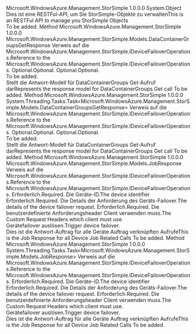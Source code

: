 <Type Name="DeviceFailoverOperationsExtensions" FullName="Microsoft.WindowsAzure.Management.StorSimple.DeviceFailoverOperationsExtensions">
  <TypeSignature Language="C#" Value="public static class DeviceFailoverOperationsExtensions" />
  <TypeSignature Language="ILAsm" Value=".class public auto ansi abstract sealed beforefieldinit DeviceFailoverOperationsExtensions extends System.Object" />
  <TypeSignature Language="DocId" Value="T:Microsoft.WindowsAzure.Management.StorSimple.DeviceFailoverOperationsExtensions" />
  <TypeSignature Language="VB.NET" Value="Public Module DeviceFailoverOperationsExtensions" />
  <TypeSignature Language="F#" Value="type DeviceFailoverOperationsExtensions = class" />
  <AssemblyInfo>
    <AssemblyName>Microsoft.WindowsAzure.Management.StorSimple</AssemblyName>
    <AssemblyVersion>1.0.0.0</AssemblyVersion>
  </AssemblyInfo>
  <Base>
    <BaseTypeName>System.Object</BaseTypeName>
  </Base>
  <Interfaces />
  <Docs>
    <summary>
            <span data-ttu-id="f41d6-101">Dies ist eine RESTFul-API, um Sie StorSimple-Objekte zu verwalten</span><span class="sxs-lookup"><span data-stu-id="f41d6-101">This is an RESTFul API to manage you StorSimple Objects</span></span>
            </summary>
    <remarks>To be added.</remarks>
  </Docs>
  <Members>
    <Member MemberName="ListDCGroups">
      <MemberSignature Language="C#" Value="public static Microsoft.WindowsAzure.Management.StorSimple.Models.DataContainerGroupsGetResponse ListDCGroups (this Microsoft.WindowsAzure.Management.StorSimple.IDeviceFailoverOperations operations, string deviceId, Microsoft.WindowsAzure.Management.StorSimple.Models.CustomRequestHeaders customRequestHeaders);" />
      <MemberSignature Language="ILAsm" Value=".method public static hidebysig class Microsoft.WindowsAzure.Management.StorSimple.Models.DataContainerGroupsGetResponse ListDCGroups(class Microsoft.WindowsAzure.Management.StorSimple.IDeviceFailoverOperations operations, string deviceId, class Microsoft.WindowsAzure.Management.StorSimple.Models.CustomRequestHeaders customRequestHeaders) cil managed" />
      <MemberSignature Language="DocId" Value="M:Microsoft.WindowsAzure.Management.StorSimple.DeviceFailoverOperationsExtensions.ListDCGroups(Microsoft.WindowsAzure.Management.StorSimple.IDeviceFailoverOperations,System.String,Microsoft.WindowsAzure.Management.StorSimple.Models.CustomRequestHeaders)" />
      <MemberSignature Language="F#" Value="static member ListDCGroups : Microsoft.WindowsAzure.Management.StorSimple.IDeviceFailoverOperations * string * Microsoft.WindowsAzure.Management.StorSimple.Models.CustomRequestHeaders -&gt; Microsoft.WindowsAzure.Management.StorSimple.Models.DataContainerGroupsGetResponse" Usage="Microsoft.WindowsAzure.Management.StorSimple.DeviceFailoverOperationsExtensions.ListDCGroups (operations, deviceId, customRequestHeaders)" />
      <MemberType>Method</MemberType>
      <AssemblyInfo>
        <AssemblyName>Microsoft.WindowsAzure.Management.StorSimple</AssemblyName>
        <AssemblyVersion>1.0.0.0</AssemblyVersion>
      </AssemblyInfo>
      <ReturnValue>
        <ReturnType>Microsoft.WindowsAzure.Management.StorSimple.Models.DataContainerGroupsGetResponse</ReturnType>
      </ReturnValue>
      <Parameters>
        <Parameter Name="operations" Type="Microsoft.WindowsAzure.Management.StorSimple.IDeviceFailoverOperations" RefType="this" />
        <Parameter Name="deviceId" Type="System.String" />
        <Parameter Name="customRequestHeaders" Type="Microsoft.WindowsAzure.Management.StorSimple.Models.CustomRequestHeaders" />
      </Parameters>
      <Docs>
        <param name="operations">
            <span data-ttu-id="f41d6-102">Verweis auf die Microsoft.WindowsAzure.Management.StorSimple.IDeviceFailoverOperations.</span><span class="sxs-lookup"><span data-stu-id="f41d6-102">Reference to the Microsoft.WindowsAzure.Management.StorSimple.IDeviceFailoverOperations.</span></span>
            </param>
        <param name="deviceId">
            <span data-ttu-id="f41d6-103">Optional.</span><span class="sxs-lookup"><span data-stu-id="f41d6-103">Optional.</span></span>
            </param>
        <param name="customRequestHeaders">
            <span data-ttu-id="f41d6-104">Optional.</span><span class="sxs-lookup"><span data-stu-id="f41d6-104">Optional.</span></span>
            </param>
        <summary>To be added.</summary>
        <returns>
            <span data-ttu-id="f41d6-105">Stellt die Antwort-Modell für DataContainerGroups Get-Aufruf dar</span><span class="sxs-lookup"><span data-stu-id="f41d6-105">Represents the response model for DataContainerGroups Get call</span></span>
            </returns>
        <remarks>To be added.</remarks>
      </Docs>
    </Member>
    <Member MemberName="ListDCGroupsAsync">
      <MemberSignature Language="C#" Value="public static System.Threading.Tasks.Task&lt;Microsoft.WindowsAzure.Management.StorSimple.Models.DataContainerGroupsGetResponse&gt; ListDCGroupsAsync (this Microsoft.WindowsAzure.Management.StorSimple.IDeviceFailoverOperations operations, string deviceId, Microsoft.WindowsAzure.Management.StorSimple.Models.CustomRequestHeaders customRequestHeaders);" />
      <MemberSignature Language="ILAsm" Value=".method public static hidebysig class System.Threading.Tasks.Task`1&lt;class Microsoft.WindowsAzure.Management.StorSimple.Models.DataContainerGroupsGetResponse&gt; ListDCGroupsAsync(class Microsoft.WindowsAzure.Management.StorSimple.IDeviceFailoverOperations operations, string deviceId, class Microsoft.WindowsAzure.Management.StorSimple.Models.CustomRequestHeaders customRequestHeaders) cil managed" />
      <MemberSignature Language="DocId" Value="M:Microsoft.WindowsAzure.Management.StorSimple.DeviceFailoverOperationsExtensions.ListDCGroupsAsync(Microsoft.WindowsAzure.Management.StorSimple.IDeviceFailoverOperations,System.String,Microsoft.WindowsAzure.Management.StorSimple.Models.CustomRequestHeaders)" />
      <MemberSignature Language="F#" Value="static member ListDCGroupsAsync : Microsoft.WindowsAzure.Management.StorSimple.IDeviceFailoverOperations * string * Microsoft.WindowsAzure.Management.StorSimple.Models.CustomRequestHeaders -&gt; System.Threading.Tasks.Task&lt;Microsoft.WindowsAzure.Management.StorSimple.Models.DataContainerGroupsGetResponse&gt;" Usage="Microsoft.WindowsAzure.Management.StorSimple.DeviceFailoverOperationsExtensions.ListDCGroupsAsync (operations, deviceId, customRequestHeaders)" />
      <MemberType>Method</MemberType>
      <AssemblyInfo>
        <AssemblyName>Microsoft.WindowsAzure.Management.StorSimple</AssemblyName>
        <AssemblyVersion>1.0.0.0</AssemblyVersion>
      </AssemblyInfo>
      <ReturnValue>
        <ReturnType>System.Threading.Tasks.Task&lt;Microsoft.WindowsAzure.Management.StorSimple.Models.DataContainerGroupsGetResponse&gt;</ReturnType>
      </ReturnValue>
      <Parameters>
        <Parameter Name="operations" Type="Microsoft.WindowsAzure.Management.StorSimple.IDeviceFailoverOperations" RefType="this" />
        <Parameter Name="deviceId" Type="System.String" />
        <Parameter Name="customRequestHeaders" Type="Microsoft.WindowsAzure.Management.StorSimple.Models.CustomRequestHeaders" />
      </Parameters>
      <Docs>
        <param name="operations">
            <span data-ttu-id="f41d6-106">Verweis auf die Microsoft.WindowsAzure.Management.StorSimple.IDeviceFailoverOperations.</span><span class="sxs-lookup"><span data-stu-id="f41d6-106">Reference to the Microsoft.WindowsAzure.Management.StorSimple.IDeviceFailoverOperations.</span></span>
            </param>
        <param name="deviceId">
            <span data-ttu-id="f41d6-107">Optional.</span><span class="sxs-lookup"><span data-stu-id="f41d6-107">Optional.</span></span>
            </param>
        <param name="customRequestHeaders">
            <span data-ttu-id="f41d6-108">Optional.</span><span class="sxs-lookup"><span data-stu-id="f41d6-108">Optional.</span></span>
            </param>
        <summary>To be added.</summary>
        <returns>
            <span data-ttu-id="f41d6-109">Stellt die Antwort-Modell für DataContainerGroups Get-Aufruf dar</span><span class="sxs-lookup"><span data-stu-id="f41d6-109">Represents the response model for DataContainerGroups Get call</span></span>
            </returns>
        <remarks>To be added.</remarks>
      </Docs>
    </Member>
    <Member MemberName="Trigger">
      <MemberSignature Language="C#" Value="public static Microsoft.WindowsAzure.Management.StorSimple.Models.JobResponse Trigger (this Microsoft.WindowsAzure.Management.StorSimple.IDeviceFailoverOperations operations, string deviceId, Microsoft.WindowsAzure.Management.StorSimple.Models.DeviceFailoverRequest drRequest, Microsoft.WindowsAzure.Management.StorSimple.Models.CustomRequestHeaders customRequestHeaders);" />
      <MemberSignature Language="ILAsm" Value=".method public static hidebysig class Microsoft.WindowsAzure.Management.StorSimple.Models.JobResponse Trigger(class Microsoft.WindowsAzure.Management.StorSimple.IDeviceFailoverOperations operations, string deviceId, class Microsoft.WindowsAzure.Management.StorSimple.Models.DeviceFailoverRequest drRequest, class Microsoft.WindowsAzure.Management.StorSimple.Models.CustomRequestHeaders customRequestHeaders) cil managed" />
      <MemberSignature Language="DocId" Value="M:Microsoft.WindowsAzure.Management.StorSimple.DeviceFailoverOperationsExtensions.Trigger(Microsoft.WindowsAzure.Management.StorSimple.IDeviceFailoverOperations,System.String,Microsoft.WindowsAzure.Management.StorSimple.Models.DeviceFailoverRequest,Microsoft.WindowsAzure.Management.StorSimple.Models.CustomRequestHeaders)" />
      <MemberSignature Language="F#" Value="static member Trigger : Microsoft.WindowsAzure.Management.StorSimple.IDeviceFailoverOperations * string * Microsoft.WindowsAzure.Management.StorSimple.Models.DeviceFailoverRequest * Microsoft.WindowsAzure.Management.StorSimple.Models.CustomRequestHeaders -&gt; Microsoft.WindowsAzure.Management.StorSimple.Models.JobResponse" Usage="Microsoft.WindowsAzure.Management.StorSimple.DeviceFailoverOperationsExtensions.Trigger (operations, deviceId, drRequest, customRequestHeaders)" />
      <MemberType>Method</MemberType>
      <AssemblyInfo>
        <AssemblyName>Microsoft.WindowsAzure.Management.StorSimple</AssemblyName>
        <AssemblyVersion>1.0.0.0</AssemblyVersion>
      </AssemblyInfo>
      <ReturnValue>
        <ReturnType>Microsoft.WindowsAzure.Management.StorSimple.Models.JobResponse</ReturnType>
      </ReturnValue>
      <Parameters>
        <Parameter Name="operations" Type="Microsoft.WindowsAzure.Management.StorSimple.IDeviceFailoverOperations" RefType="this" />
        <Parameter Name="deviceId" Type="System.String" />
        <Parameter Name="drRequest" Type="Microsoft.WindowsAzure.Management.StorSimple.Models.DeviceFailoverRequest" />
        <Parameter Name="customRequestHeaders" Type="Microsoft.WindowsAzure.Management.StorSimple.Models.CustomRequestHeaders" />
      </Parameters>
      <Docs>
        <param name="operations">
            <span data-ttu-id="f41d6-110">Verweis auf die Microsoft.WindowsAzure.Management.StorSimple.IDeviceFailoverOperations.</span><span class="sxs-lookup"><span data-stu-id="f41d6-110">Reference to the Microsoft.WindowsAzure.Management.StorSimple.IDeviceFailoverOperations.</span></span>
            </param>
        <param name="deviceId">
            <span data-ttu-id="f41d6-111">Erforderlich.</span><span class="sxs-lookup"><span data-stu-id="f41d6-111">Required.</span></span> <span data-ttu-id="f41d6-112">Die Geräte-ID.</span><span class="sxs-lookup"><span data-stu-id="f41d6-112">The device identifier</span></span>
            </param>
        <param name="drRequest">
            <span data-ttu-id="f41d6-113">Erforderlich.</span><span class="sxs-lookup"><span data-stu-id="f41d6-113">Required.</span></span> <span data-ttu-id="f41d6-114">Die Details der Anforderung des Geräts-Failover.</span><span class="sxs-lookup"><span data-stu-id="f41d6-114">The details of the device failover request.</span></span>
            </param>
        <param name="customRequestHeaders">
            <span data-ttu-id="f41d6-115">Erforderlich.</span><span class="sxs-lookup"><span data-stu-id="f41d6-115">Required.</span></span> <span data-ttu-id="f41d6-116">Die benutzerdefinierte Anforderungsheader Client verwenden muss.</span><span class="sxs-lookup"><span data-stu-id="f41d6-116">The Custom Request Headers which client must use.</span></span>
            </param>
        <summary>
            <span data-ttu-id="f41d6-117">Gerätefailover auslösen.</span><span class="sxs-lookup"><span data-stu-id="f41d6-117">Trigger device failover.</span></span>
            </summary>
        <returns>
            <span data-ttu-id="f41d6-118">Dies ist die Antwort-Auftrag für alle Geräte Auftrag verknüpften Aufrufe</span><span class="sxs-lookup"><span data-stu-id="f41d6-118">This is the Job Response for all Device Job Related Calls</span></span>
            </returns>
        <remarks>To be added.</remarks>
      </Docs>
    </Member>
    <Member MemberName="TriggerAsync">
      <MemberSignature Language="C#" Value="public static System.Threading.Tasks.Task&lt;Microsoft.WindowsAzure.Management.StorSimple.Models.JobResponse&gt; TriggerAsync (this Microsoft.WindowsAzure.Management.StorSimple.IDeviceFailoverOperations operations, string deviceId, Microsoft.WindowsAzure.Management.StorSimple.Models.DeviceFailoverRequest drRequest, Microsoft.WindowsAzure.Management.StorSimple.Models.CustomRequestHeaders customRequestHeaders);" />
      <MemberSignature Language="ILAsm" Value=".method public static hidebysig class System.Threading.Tasks.Task`1&lt;class Microsoft.WindowsAzure.Management.StorSimple.Models.JobResponse&gt; TriggerAsync(class Microsoft.WindowsAzure.Management.StorSimple.IDeviceFailoverOperations operations, string deviceId, class Microsoft.WindowsAzure.Management.StorSimple.Models.DeviceFailoverRequest drRequest, class Microsoft.WindowsAzure.Management.StorSimple.Models.CustomRequestHeaders customRequestHeaders) cil managed" />
      <MemberSignature Language="DocId" Value="M:Microsoft.WindowsAzure.Management.StorSimple.DeviceFailoverOperationsExtensions.TriggerAsync(Microsoft.WindowsAzure.Management.StorSimple.IDeviceFailoverOperations,System.String,Microsoft.WindowsAzure.Management.StorSimple.Models.DeviceFailoverRequest,Microsoft.WindowsAzure.Management.StorSimple.Models.CustomRequestHeaders)" />
      <MemberSignature Language="F#" Value="static member TriggerAsync : Microsoft.WindowsAzure.Management.StorSimple.IDeviceFailoverOperations * string * Microsoft.WindowsAzure.Management.StorSimple.Models.DeviceFailoverRequest * Microsoft.WindowsAzure.Management.StorSimple.Models.CustomRequestHeaders -&gt; System.Threading.Tasks.Task&lt;Microsoft.WindowsAzure.Management.StorSimple.Models.JobResponse&gt;" Usage="Microsoft.WindowsAzure.Management.StorSimple.DeviceFailoverOperationsExtensions.TriggerAsync (operations, deviceId, drRequest, customRequestHeaders)" />
      <MemberType>Method</MemberType>
      <AssemblyInfo>
        <AssemblyName>Microsoft.WindowsAzure.Management.StorSimple</AssemblyName>
        <AssemblyVersion>1.0.0.0</AssemblyVersion>
      </AssemblyInfo>
      <ReturnValue>
        <ReturnType>System.Threading.Tasks.Task&lt;Microsoft.WindowsAzure.Management.StorSimple.Models.JobResponse&gt;</ReturnType>
      </ReturnValue>
      <Parameters>
        <Parameter Name="operations" Type="Microsoft.WindowsAzure.Management.StorSimple.IDeviceFailoverOperations" RefType="this" />
        <Parameter Name="deviceId" Type="System.String" />
        <Parameter Name="drRequest" Type="Microsoft.WindowsAzure.Management.StorSimple.Models.DeviceFailoverRequest" />
        <Parameter Name="customRequestHeaders" Type="Microsoft.WindowsAzure.Management.StorSimple.Models.CustomRequestHeaders" />
      </Parameters>
      <Docs>
        <param name="operations">
            <span data-ttu-id="f41d6-119">Verweis auf die Microsoft.WindowsAzure.Management.StorSimple.IDeviceFailoverOperations.</span><span class="sxs-lookup"><span data-stu-id="f41d6-119">Reference to the Microsoft.WindowsAzure.Management.StorSimple.IDeviceFailoverOperations.</span></span>
            </param>
        <param name="deviceId">
            <span data-ttu-id="f41d6-120">Erforderlich.</span><span class="sxs-lookup"><span data-stu-id="f41d6-120">Required.</span></span> <span data-ttu-id="f41d6-121">Die Geräte-ID.</span><span class="sxs-lookup"><span data-stu-id="f41d6-121">The device identifier</span></span>
            </param>
        <param name="drRequest">
            <span data-ttu-id="f41d6-122">Erforderlich.</span><span class="sxs-lookup"><span data-stu-id="f41d6-122">Required.</span></span> <span data-ttu-id="f41d6-123">Die Details der Anforderung des Geräts-Failover.</span><span class="sxs-lookup"><span data-stu-id="f41d6-123">The details of the device failover request.</span></span>
            </param>
        <param name="customRequestHeaders">
            <span data-ttu-id="f41d6-124">Erforderlich.</span><span class="sxs-lookup"><span data-stu-id="f41d6-124">Required.</span></span> <span data-ttu-id="f41d6-125">Die benutzerdefinierte Anforderungsheader Client verwenden muss.</span><span class="sxs-lookup"><span data-stu-id="f41d6-125">The Custom Request Headers which client must use.</span></span>
            </param>
        <summary>
            <span data-ttu-id="f41d6-126">Gerätefailover auslösen.</span><span class="sxs-lookup"><span data-stu-id="f41d6-126">Trigger device failover.</span></span>
            </summary>
        <returns>
            <span data-ttu-id="f41d6-127">Dies ist die Antwort-Auftrag für alle Geräte Auftrag verknüpften Aufrufe</span><span class="sxs-lookup"><span data-stu-id="f41d6-127">This is the Job Response for all Device Job Related Calls</span></span>
            </returns>
        <remarks>To be added.</remarks>
      </Docs>
    </Member>
  </Members>
</Type>